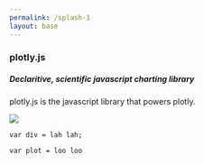 ```yaml
---
permalink: /splash-1
layout: base
---
```


<h3>plotly.js</h3>

<h5>Declaritive, scientific javascript charting library</h5>

plotly.js is the javascript library that powers plotly.

![](https://plot.ly/~chris/1638.png)

<pre><code>var div = lah lah;

var plot = loo loo
</code></pre>
